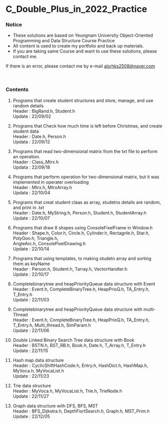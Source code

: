 # C_Double_Plus_in_2022_Practice
 ### Notice   
 - These solutions are based on Yeungnam University Object-Oriented Programming and Data Structure Course Practice  
 - All content is used to create my portfolio and back up materials.  
 - If you are taking same Course and want to use these solutions, please contact me.
   
 If there is an error, please contact me by e-mail
 alsrhks2508@naver.com  
 <br/><br/>
   
 ### Contents
 1. Programs that create student structures and store, manage, and use random details  
    Header : BigRand.h, Student.h  
    Update : 22/09/02
        
 2. Programs that Check how much time is left before Christmas, and create student data  
    Header : Date.h, Person.h  
    Updata : 22/09/12  
      
 3. Programs that read two-dimensional matrix from the txt file to perform an operation.  
    Header : Class_Mtrx.h  
    Updata : 22/09/18  
      
 4. Programs that perform operation for two-dimensional matrix, but it was implemented in operater overloading  
    Header : Mtrx.h, MtrxArray.h  
    Updata : 22/10/04  
      
 5. Programs that creat student claas as array, studetns details are random, and print in .txt  
    Header : Date.h, MyString.h, Person.h, Student.h, StudentArray.h  
    Update : 22/10/07  
      
 6. Programs that draw 8 shapes using ConsoleFixelFrame in Window.h  
    Header : Shape.h, Color.h, Circle.h, Cylinder.h, Rectagnle.h, Star.h, PolyGon.h, Triangle.h,  
             AngleArc.h, ConsolePixelDrawing.h   
    Update : 22/10/14  
      
 7. Programs that using templates, to making studetn array and sorting them as keyName  
    Header : Person.h, Student.h, Tarray.h, VectorHandler.h  
    Update : 22/10/17  
          
 8. Completebinarytree and heapPriorityQueue data structure with Event  
    Header : Event.h, CompleteBinaryTree.h, HeapPrioQ.h, TA_Entry.h, T_Entry.h   
    Update : 22/11/03  
      
 9. Completebinarytree and heapPriorityQueue data structure with multi-Thread  
    Header : Event.h, CompleteBinaryTree.h, HeapPrioQ.h, TA_Entry.h, T_Entry.h, Multi_thread.h, SimParam.h   
    Update : 22/11/06  
      
 10. Double Linked Binary Search Tree data structure with Book  
    Header : BSTN.h, BST_RB.h, Book.h, Date.h, T_Array.h, T_Entry.h   
    Update : 22/11/15  
            
 11. Hash map data structure  
    Header : CyclicShiftHashCode.h, Entry.h, HashDict.h, HashMap.h, MyVoca.h, MyVocaList.h  
    Update : 22/11/23  
       
 12. Trie data structure  
    Header : MyVoca.h, MyVocaList.h, Trie.h, TrieNode.h  
    Update : 22/11/27 
        
 13. Graph data structure with DFS, BFS, MST  
    Header : BFS_Dijkstra.h, DepthFisrtSearch.h, Graph.h, MST_Prim.h  
    Update : 22/12/05  
